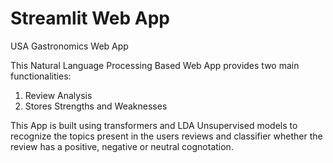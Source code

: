 # Streamlit Web App 

USA Gastronomics Web App
        
This Natural Language Processing Based Web App provides two main functionalities: 


1. Review Analysis
2. Stores Strengths and Weaknesses       



This App is built using transformers and LDA Unsupervised models to recognize the topics present in the users reviews and classifier whether the review has a positive, negative or neutral cognotation.
        
      